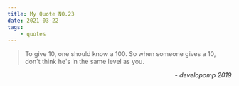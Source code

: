 ```yaml
---
title: My Quote NO.23
date: 2021-03-22
tags:
	- quotes
---
```


> To give 10, one should know a 100.
> So when someone gives a 10, don't think he's in the same level as you.

<div style="text-align: right"> <i>- developomp 2019</i> </div>
